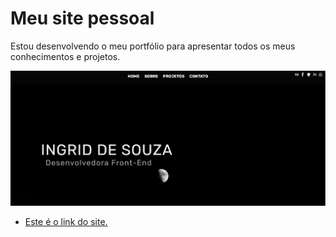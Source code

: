 
# **Meu site pessoal**
 Estou desenvolvendo o meu portfólio para apresentar todos os meus conhecimentos e projetos.
 
![](assets/imagens/portfolio.png)

* <a href="https://ingridssilveira.github.io/IngridSouza/">Este é o link do site. </a>
